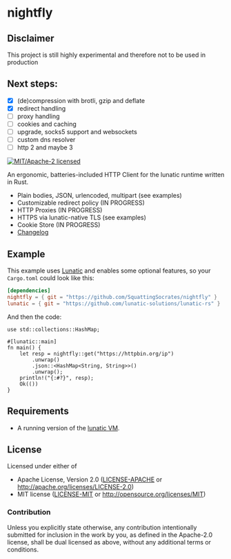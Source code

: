 # nightfly

## Disclaimer
This project is still highly experimental and therefore not to be used in production

## Next steps:

* [x] (de)compression with brotli, gzip and deflate
* [x] redirect handling
* [ ] proxy handling
* [ ] cookies and caching
* [ ] upgrade, socks5 support and websockets
* [ ] custom dns resolver
* [ ] http 2 and maybe 3

<!-- [![crates.io](https://img.shields.io/crates/v/nightfly.svg)](https://crates.io/crates/nightfly) -->
<!-- [![Documentation](https://docs.rs/nightfly/badge.svg)](https://docs.rs/nightfly) -->
[![MIT/Apache-2 licensed](https://img.shields.io/crates/l/nightfly.svg)](./LICENSE-APACHE)
<!-- [![CI](https://github.com/seanmonstar/nightfly/workflows/CI/badge.svg)](https://github.com/seanmonstar/nightfly/actions?query=workflow%3ACI) -->

An ergonomic, batteries-included HTTP Client for the lunatic runtime written in Rust.

- Plain bodies, JSON, urlencoded, multipart (see examples)
- Customizable redirect policy (IN PROGRESS)
- HTTP Proxies (IN PROGRESS)
- HTTPS via lunatic-native TLS (see examples)
- Cookie Store (IN PROGRESS)
- [Changelog](CHANGELOG.md)


## Example

This example uses [Lunatic](https://lunatic.rs) and enables some
optional features, so your `Cargo.toml` could look like this:

```toml
[dependencies]
nightfly = { git = "https://github.com/SquattingSocrates/nightfly" }
lunatic = { git = "https://github.com/lunatic-solutions/lunatic-rs" }
```

And then the code:

```rust,no_run
use std::collections::HashMap;

#[lunatic::main]
fn main() {
    let resp = nightfly::get("https://httpbin.org/ip")
        .unwrap()
        .json::<HashMap<String, String>>()
        .unwrap();
    println!("{:#?}", resp);
    Ok(())
}
```

## Requirements

- A running version of the [lunatic VM](https://github.com/lunatic-solutions/lunatic).

## License

Licensed under either of

- Apache License, Version 2.0 ([LICENSE-APACHE](LICENSE-APACHE) or http://apache.org/licenses/LICENSE-2.0)
- MIT license ([LICENSE-MIT](LICENSE-MIT) or http://opensource.org/licenses/MIT)

### Contribution

Unless you explicitly state otherwise, any contribution intentionally submitted
for inclusion in the work by you, as defined in the Apache-2.0 license, shall
be dual licensed as above, without any additional terms or conditions.
